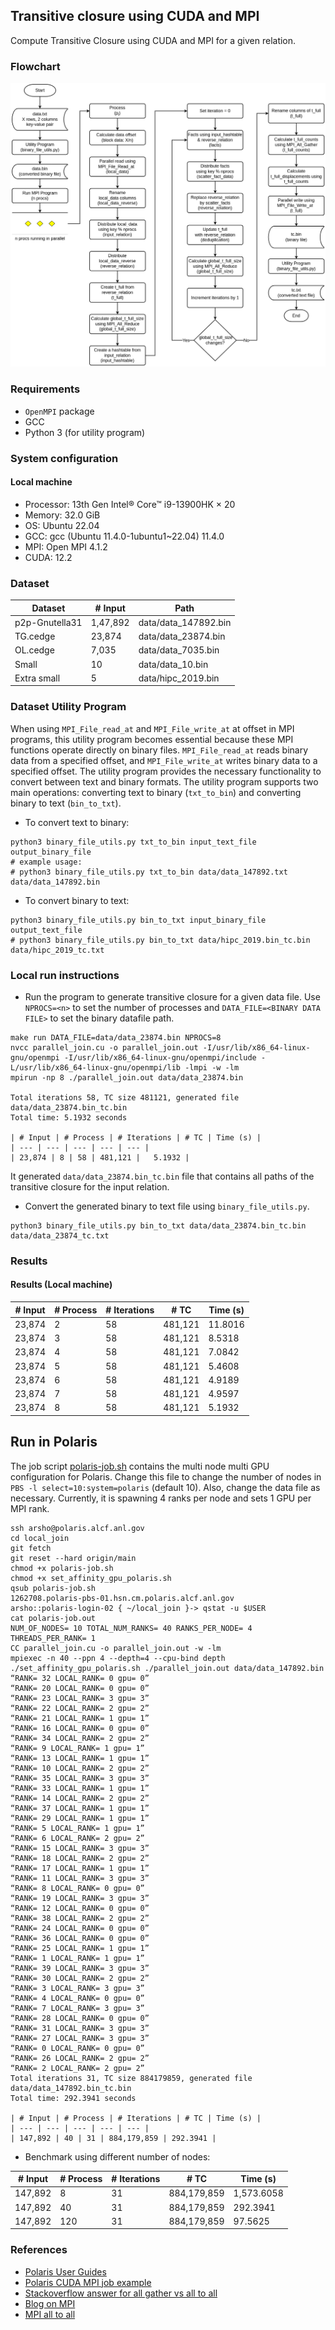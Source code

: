 ## Transitive closure using CUDA and MPI

Compute Transitive Closure using CUDA and MPI for a given relation.

### Flowchart
![alt flow chart](drawing/local_join.png)


### Requirements
- `OpenMPI` package
- GCC
- Python 3 (for utility program)

### System configuration
#### Local machine
- Processor: 13th Gen Intel® Core™ i9-13900HK × 20
- Memory: 32.0 GiB
- OS: Ubuntu 22.04
- GCC: gcc (Ubuntu 11.4.0-1ubuntu1~22.04) 11.4.0
- MPI: Open MPI 4.1.2
- CUDA: 12.2

### Dataset

| Dataset        | # Input  | Path                 | 
|----------------|----------|----------------------|
| p2p-Gnutella31 | 1,47,892 | data/data_147892.bin |
| TG.cedge       | 23,874   | data/data_23874.bin  |
| OL.cedge       | 7,035    | data/data_7035.bin   |
| Small          | 10       | data/data_10.bin     |
| Extra small    | 5        | data/hipc_2019.bin   |

### Dataset Utility Program
When using `MPI_File_read_at` and `MPI_File_write_at` at offset in MPI programs, this utility program becomes essential because these MPI functions operate directly on binary files. `MPI_File_read_at` reads binary data from a specified offset, and `MPI_File_write_at` writes binary data to a specified offset.
The utility program provides the necessary functionality to convert between text and binary formats.
The utility program supports two main operations: converting text to binary (`txt_to_bin`) and converting binary to text (`bin_to_txt`).
- To convert text to binary:
```shell
python3 binary_file_utils.py txt_to_bin input_text_file output_binary_file
# example usage:
# python3 binary_file_utils.py txt_to_bin data/data_147892.txt data/data_147892.bin
```
- To convert binary to text:
```shell
python3 binary_file_utils.py bin_to_txt input_binary_file output_text_file
# python3 binary_file_utils.py bin_to_txt data/hipc_2019.bin_tc.bin data/hipc_2019_tc.txt
```
### Local run instructions
- Run the program to generate transitive closure for a given data file. Use `NPROCS=<n>` to set the number of processes and `DATA_FILE=<BINARY DATA FILE>` to set the binary datafile path.
```shell
make run DATA_FILE=data/data_23874.bin NPROCS=8
nvcc parallel_join.cu -o parallel_join.out -I/usr/lib/x86_64-linux-gnu/openmpi -I/usr/lib/x86_64-linux-gnu/openmpi/include -L/usr/lib/x86_64-linux-gnu/openmpi/lib -lmpi -w -lm
mpirun -np 8 ./parallel_join.out data/data_23874.bin

Total iterations 58, TC size 481121, generated file data/data_23874.bin_tc.bin
Total time: 5.1932 seconds

| # Input | # Process | # Iterations | # TC | Time (s) |
| --- | --- | --- | --- | --- |
| 23,874 | 8 | 58 | 481,121 |   5.1932 |

```
It generated `data/data_23874.bin_tc.bin` file that contains all paths of the transitive closure for the input relation.
- Convert the generated binary to text file using `binary_file_utils.py`.
```shell
python3 binary_file_utils.py bin_to_txt data/data_23874.bin_tc.bin data/data_23874_tc.txt
```

### Results
#### Results (Local machine)

| # Input  | # Process | # Iterations | # TC   | Time (s) |
|----------|-----------|--------------|--------|----------|
| 23,874   | 2         | 58           | 481,121 | 11.8016  |
| 23,874   | 3         | 58           | 481,121 | 8.5318   |
| 23,874   | 4         | 58           | 481,121 | 7.0842   |
| 23,874   | 5         | 58           | 481,121 | 5.4608   |
| 23,874   | 6         | 58           | 481,121 | 4.9189   |
| 23,874   | 7         | 58           | 481,121 | 4.9597   |
| 23,874   | 8         | 58           | 481,121 | 5.1932   |

## Run in Polaris
The job script [polaris-job.sh](polaris-job.sh) contains the multi node multi GPU configuration for Polaris.
Change this file to change the number of nodes in `PBS -l select=10:system=polaris` (default 10).
Also, change the data file as necessary. 
Currently, it is spawning 4 ranks per node and sets 1 GPU per MPI rank.
```shell
ssh arsho@polaris.alcf.anl.gov
cd local_join
git fetch
git reset --hard origin/main
chmod +x polaris-job.sh
chmod +x set_affinity_gpu_polaris.sh
qsub polaris-job.sh 
1262708.polaris-pbs-01.hsn.cm.polaris.alcf.anl.gov
arsho::polaris-login-02 { ~/local_join }-> qstat -u $USER
cat polaris-job.out
NUM_OF_NODES= 10 TOTAL_NUM_RANKS= 40 RANKS_PER_NODE= 4 THREADS_PER_RANK= 1
CC parallel_join.cu -o parallel_join.out -w -lm
mpiexec -n 40 --ppn 4 --depth=4 --cpu-bind depth ./set_affinity_gpu_polaris.sh ./parallel_join.out data/data_147892.bin
“RANK= 32 LOCAL_RANK= 0 gpu= 0”
“RANK= 20 LOCAL_RANK= 0 gpu= 0”
“RANK= 23 LOCAL_RANK= 3 gpu= 3”
“RANK= 22 LOCAL_RANK= 2 gpu= 2”
“RANK= 21 LOCAL_RANK= 1 gpu= 1”
“RANK= 16 LOCAL_RANK= 0 gpu= 0”
“RANK= 34 LOCAL_RANK= 2 gpu= 2”
“RANK= 9 LOCAL_RANK= 1 gpu= 1”
“RANK= 13 LOCAL_RANK= 1 gpu= 1”
“RANK= 10 LOCAL_RANK= 2 gpu= 2”
“RANK= 35 LOCAL_RANK= 3 gpu= 3”
“RANK= 33 LOCAL_RANK= 1 gpu= 1”
“RANK= 14 LOCAL_RANK= 2 gpu= 2”
“RANK= 37 LOCAL_RANK= 1 gpu= 1”
“RANK= 29 LOCAL_RANK= 1 gpu= 1”
“RANK= 5 LOCAL_RANK= 1 gpu= 1”
“RANK= 6 LOCAL_RANK= 2 gpu= 2”
“RANK= 15 LOCAL_RANK= 3 gpu= 3”
“RANK= 18 LOCAL_RANK= 2 gpu= 2”
“RANK= 17 LOCAL_RANK= 1 gpu= 1”
“RANK= 11 LOCAL_RANK= 3 gpu= 3”
“RANK= 8 LOCAL_RANK= 0 gpu= 0”
“RANK= 19 LOCAL_RANK= 3 gpu= 3”
“RANK= 12 LOCAL_RANK= 0 gpu= 0”
“RANK= 38 LOCAL_RANK= 2 gpu= 2”
“RANK= 24 LOCAL_RANK= 0 gpu= 0”
“RANK= 36 LOCAL_RANK= 0 gpu= 0”
“RANK= 25 LOCAL_RANK= 1 gpu= 1”
“RANK= 1 LOCAL_RANK= 1 gpu= 1”
“RANK= 39 LOCAL_RANK= 3 gpu= 3”
“RANK= 30 LOCAL_RANK= 2 gpu= 2”
“RANK= 3 LOCAL_RANK= 3 gpu= 3”
“RANK= 4 LOCAL_RANK= 0 gpu= 0”
“RANK= 7 LOCAL_RANK= 3 gpu= 3”
“RANK= 28 LOCAL_RANK= 0 gpu= 0”
“RANK= 31 LOCAL_RANK= 3 gpu= 3”
“RANK= 27 LOCAL_RANK= 3 gpu= 3”
“RANK= 0 LOCAL_RANK= 0 gpu= 0”
“RANK= 26 LOCAL_RANK= 2 gpu= 2”
“RANK= 2 LOCAL_RANK= 2 gpu= 2”
Total iterations 31, TC size 884179859, generated file data/data_147892.bin_tc.bin
Total time: 292.3941 seconds

| # Input | # Process | # Iterations | # TC | Time (s) |
| --- | --- | --- | --- | --- |
| 147,892 | 40 | 31 | 884,179,859 | 292.3941 |
```
- Benchmark using different number of nodes:

| # Input | # Process | # Iterations | # TC | Time (s) |
| --- | --- | --- | --- | --- |
| 147,892 | 8 | 31 | 884,179,859 | 1,573.6058 |
| 147,892 | 40 | 31 | 884,179,859 | 292.3941 |
| 147,892 | 120 | 31 | 884,179,859 |  97.5625 |

### References
- [Polaris User Guides](https://docs.alcf.anl.gov/polaris/getting-started/)
- [Polaris CUDA MPI job example](https://github.com/argonne-lcf/GettingStarted/tree/master/Examples/Polaris/affinity_gpu)
- [Stackoverflow answer for all gather vs all to all](https://stackoverflow.com/a/34113431/3129414)
- [Blog on MPI](https://www.codeproject.com/Articles/896437/A-Gentle-Introduction-to-the-Message-Passing-Inter)
- [MPI all to all](https://mpi.deino.net/mpi_functions/MPI_Alltoall.html)